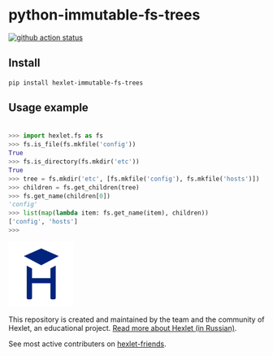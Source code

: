 # python-immutable-fs-trees

[![github action status](https://github.com/hexlet-components/python-immutable-fs-trees/workflows/Python%20CI/badge.svg)](https://github.com/hexlet-components/python-immutable-fs-trees/actions)

## Install

```shell
pip install hexlet-immutable-fs-trees
```

## Usage example

```python

>>> import hexlet.fs as fs
>>> fs.is_file(fs.mkfile('config'))
True
>>> fs.is_directory(fs.mkdir('etc'))
True
>>> tree = fs.mkdir('etc', [fs.mkfile('config'), fs.mkfile('hosts')])
>>> children = fs.get_children(tree)
>>> fs.get_name(children[0])
'config'
>>> list(map(lambda item: fs.get_name(item), children))
['config', 'hosts']
>>>
```

[![Hexlet Ltd. logo](https://raw.githubusercontent.com/Hexlet/assets/master/images/hexlet_logo128.png)](https://ru.hexlet.io/pages/about)

This repository is created and maintained by the team and the community of Hexlet, an educational project. [Read more about Hexlet (in Russian)](https://ru.hexlet.io/pages/about?utm_source=github&utm_medium=link&utm_campaign=python-immutable-fs-trees).

See most active contributers on [hexlet-friends](https://friends.hexlet.io/).
